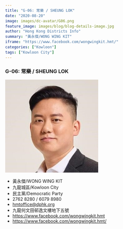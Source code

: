 ```yaml
---
title: "G-06: 常樂 / SHEUNG LOK"
date: "2020-08-20"
image: images/dc-avatar/G06.png
feature_image: images/blog/blog-details-image.jpg
author: "Hong Kong Districts Info"
summary: "黃永傑/WONG WING KIT"
iframe: "https://www.facebook.com/wongwingkit.hmt/"
categories: ["Kowloon"]
tags: ["Kowloon City"]
---
```


### G-06: 常樂 / SHEUNG LOK  
![](/images/dc-avatar/G06.png)  

 - 黃永傑/WONG WING KIT  
 - 九龍城區/Kowloon City  
 - 民主黨/Democratic Party  
 - 2762 8280 / 6079 8980  
 - hmtoffice@dphk.org  
 - 九龍何文田邨逸文樓地下五號  
 - https://www.facebook.com/wongwingkit.hmt  
 - https://www.facebook.com/wongwingkit.hmt/
